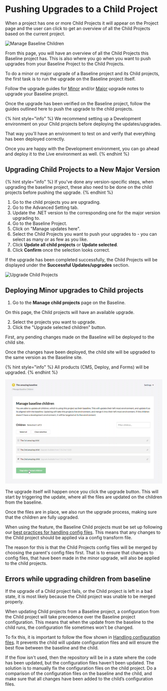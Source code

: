 # Pushing Upgrades to a Child Project

When a project has one or more Child Projects it will appear on the Project page and the user can click to get an overview of all the Child Projects based on the current project.

![Manage Baseline Children](../../.gitbook/assets/mange-updates-here\_v10.png)

From this page, you will have an overview of all the Child Projects this Baseline project has. This is also where you go when you want to push upgrades from your Baseline Project to the Child Projects.

To do a minor or major upgrade of a Baseline project and its Child projects, the first task is to run the upgrade on the Baseline project itself.

Follow the upgrade guides for [Minor](../../product-upgrades/minor-upgrades.md) and/or [Major](../../product-upgrades/major-upgrades.md) upgrade notes to upgrade your Baseline project.

Once the upgrade has been verified on the Baseline project, follow the guides outlined here to push the upgrade to the child projects.

{% hint style="info" %}
We recommend setting up a Development environment on your Child projects before deploying the updates/upgrades.

That way you'll have an environment to test on and verify that everything has been deployed correctly.

Once you are happy with the Development environment, you can go ahead and deploy it to the Live environment as well.
{% endhint %}

## Upgrading Child Projects to a New Major Version

{% hint style="info" %}
If you've done any version-specific steps, when upgrading the baseline project, these also need to be done on the child projects before pushing the upgrade.
{% endhint %}

1. Go to the child projects you are upgrading.
2. Go to the Advanced Setting tab.
3. Update the .NET version to the corresponding one for the major version upgrading to.
4. Go to the Baseline Project.
5. Click on "Manage updates here".
6. Select the Child Projects you want to push your upgrades to - you can select as many or as few as you like.
7. Click **Update all child projects** or **Update selected**.
8. Click **Confirm** once the selection looks correct.

If the upgrade has been completed successfully, the Child Projects will be displayed under the **Successful Updates/upgrades** section.

![Upgrade Child Projects](../../.gitbook/assets/manage-baseline-children\_v10.gif)

## Deploying Minor upgrades to Child projects

1. Go to the **Manage child projects** page on the Baseline.

On this page, the Child projects will have an available upgrade.

2. Select the projects you want to upgrade.
3. Click the "Upgrade selected children" button.

First, any pending changes made on the Baseline will be deployed to the child site.

Once the changes have been deployed, the child site will be upgraded to the same version as the Baseline site.

{% hint style="info" %}
All products (CMS, Deploy, and Forms) will be upgraded.
{% endhint %}

![Minor upgrade labels](../../.gitbook/assets/minor-upgrades.png)

The upgrade itself will happen once you click the upgrade button. This will start by triggering the update, where all the files are updated on the children from the baseline.

Once the files are in place, we also run the upgrade process, making sure that the children are fully upgraded.

When using the feature, the Baseline Child projects must be set up following our [best practices for handling config files](configuration-files.md). This means that any changes to the Child project should be applied via a config transform file.

The reason for this is that the Child Projects config files will be merged by choosing the parent's config files first. That is to ensure that changes to config files, that have been made in the minor upgrade, will also be applied to the child projects.

## Errors while upgrading children from baseline

If the upgrade of a Child project fails, or the Child project is left in a bad state, it is most likely because the Child project was unable to be merged properly.

When updating Child projects from a Baseline project, a configuration from the Child project will take precedence over the Baseline project configuration. This means that when the update from the baseline to the child runs, the configuration file sometimes won’t be changed.

To fix this, it is important to follow the flow shown in [Handling configuration files](configuration-files.md). It prevents the child will update configuration files and will ensure the best flow between the baseline and the child.

If the flow isn't used, then the repository will be in a state where the code has been updated, but the configuration files haven’t been updated. The solution is to manually fix the configuration files on the child project. Do a comparison of the configuration files on the baseline and the child, and make sure that all changes have been added to the child’s configuration files.
